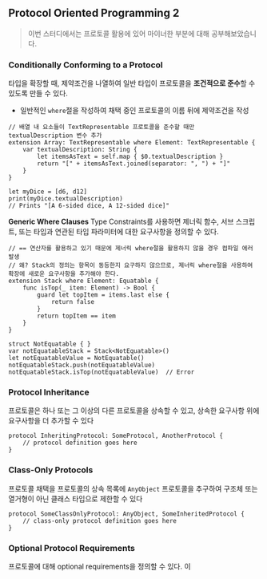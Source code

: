 ## Protocol Oriented Programming 2
> 이번 스터디에서는 프로토콜 활용에 있어 마이너한 부분에 대해 공부해보았습니다.  

### Conditionally Conforming to a Protocol

타입을 확장할 때, 제약조건을 나열하여 일반 타입이 프로토콜을 **조건적으로 준수**할 수 있도록 만들 수 있다.  
- 일반적인 `where`절을 작성하여 채택 중인 프로토콜의 이름 뒤에 제약조건을 작성  

```
// 배열 내 요소들이 TextRepresentable 프로토콜을 준수할 때만 textualDescription 변수 추가
extension Array: TextRepresentable where Element: TextRepresentable {
    var textualDescription: String {
        let itemsAsText = self.map { $0.textualDescription }
        return "[" + itemsAsText.joined(separator: ", ") + "]"
    }
}

let myDice = [d6, d12]
print(myDice.textualDescription)
// Prints "[A 6-sided dice, A 12-sided dice]"
```

**Generic Where Clauses**
Type Constraints를 사용하면 제너릭 함수, 서브 스크립트, 또는 타입과 연관된 타입 파라미터에 대한 요구사항을 정의할 수 있다.

```
// == 연산자를 활용하고 있기 때문에 제너릭 where절을 활용하지 않을 경우 컴파일 에러 발생
// 왜? Stack의 정의는 항목이 동등한지 요구하지 않으므로, 제너릭 where절을 사용하여 확장에 새로운 요구사항을 추가해야 한다.
extension Stack where Element: Equatable {
    func isTop(_ item: Element) -> Bool {
        guard let topItem = items.last else {
            return false
        }
        return topItem == item
    }
}

struct NotEquatable { }
var notEquatableStack = Stack<NotEquatable>()
let notEquatableValue = NotEquatable()
notEquatableStack.push(notEquatableValue)
notEquatableStack.isTop(notEquatableValue)  // Error
```

### Protocol Inheritance
프로토콜은 하나 또는 그 이상의 다른 프로토콜을 상속할 수 있고, 상속한 요구사항 위에 요구사항을 더 추가할 수 있다

```
protocol InheritingProtocol: SomeProtocol, AnotherProtocol {
    // protocol definition goes here
}
```

### Class-Only Protocols
프로토콜 채택을 프로토콜의 상속 목록에 `AnyObject` 프로토콜을 추구하여 구조체 또는 열거형이 아닌 클래스 타입으로 제한할 수 있다
```
protocol SomeClassOnlyProtocol: AnyObject, SomeInheritedProtocol {
    // class-only protocol definition goes here
}
```

### Optional Protocol Requirements
프로토콜에 대해 optional requirements을 정의할 수 있다. 이 
